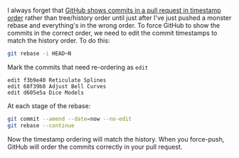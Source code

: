 <!--
.. title: Editing Commit Timestamps in Git
.. slug: commit-timestamps
.. date: 2020-06-30 00:00:00
.. tags: terminal,git,terminal
.. category: terminal
.. link: 
.. description: 
.. type: text
-->

I always forget that [GitHub shows commits in a pull request in timestamp order](https://help.github.com/en/github/committing-changes-to-your-project/why-are-my-commits-in-the-wrong-order) rather than tree/history order until just after I've just pushed a monster rebase and everything's in the wrong order. To force GitHub to show the commits in the correct order, we need to edit the commit timestamps to match the history order. To do this:

```bash
git rebase -i HEAD~N
```

Mark the commits that need re-ordering as `edit`


```text
edit f3b9e40 Reticulate Splines
edit 68f39b8 Adjust Bell Curves
edit d605e5a Dice Models
```

At each stage of the rebase:

```bash
git commit --amend --date=now --no-edit
git rebase --continue
```

Now the timestamp ordering will match the history. When you force-push, GitHub will order the commits correctly in your pull request.
